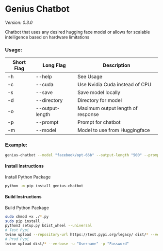 # Genius Chatbot
*Version: 0.3.0*

Chatbot that uses any desired hugging face model or allows for scalable 
intelligence based on hardware limitations

### Usage:
| Short Flag | Long Flag       | Description                                |
|------------|-----------------|--------------------------------------------|
| -h         | --help          | See Usage                                  |
| -c         | --cuda          | Use Nvidia Cuda instead of CPU             |
| -s         | --save          | Save model locally                         |
| -d         | --directory     | Directory for model                        |
| -o         | --output-length | Maximum output length of response          |
| -p         | --prompt        | Prompt for chatbot                         |
| -m         | --model         | Model to use from Huggingface              |

### Example:
```bash
genius-chatbot --model "facebook/opt-66b" --output-length "500" --prompt "Chatbots are cool because they"
```

#### Install Instructions
Install Python Package

```bash
python -m pip install genius-chatbot
```

#### Build Instructions
Build Python Package

```bash
sudo chmod +x ./*.py
sudo pip install .
python3 setup.py bdist_wheel --universal
# Test Pypi
twine upload --repository-url https://test.pypi.org/legacy/ dist/* --verbose -u "Username" -p "Password"
# Prod Pypi
twine upload dist/* --verbose -u "Username" -p "Password"
```
